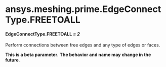 # ansys.meshing.prime.EdgeConnectType.FREETOALL



#### EdgeConnectType.FREETOALL *= 2*

Perform connections between free edges and any type of edges or faces.

**This is a beta parameter**. **The behavior and name may change in the future**.

<!-- !! processed by numpydoc !! -->
